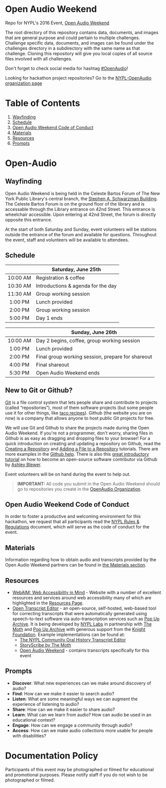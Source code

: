 # Open Audio Weekend

Repo for NYPL's 2016 Event, [Open Audio Weekend](http://togetherwelisten.nypl.org/openaudio/)

The root directory of this repository contains data, documents, and images that are general purpose and could pertain to multiple challenges. Challenge specific data, documents, and images can be found under the challenges directory in a subdirectory with the same name as that challenge. Cloning this repository will give you local copies of all source files involved with all challenges.

Don't forget to check social media for hashtag [#OpenAudio](https://twitter.com/search?f=tweets&vertical=default&q=openaudio&src=typd)!

Looking for hackathon project repositories? Go to the [NYPL-OpenAudio organization page](https://github.com/nypl-openaudio)

# Table of Contents  
1. [Wayfinding](#wayfinding)
2. [Schedule](#schedule)
4. [Open Audio Weekend Code of Conduct](#open-audio-weekend-code-of-conduct)
5. [Materials](#materials)
6. [Resources](#resources)
7. [Prompts](#prompts)

# Open-Audio

## Wayfinding  
Open Audio Weekend is being held in the Celeste Bartos Forum of The New York Public Library's central branch, the [Stephen A. Schwarzman Building](http://www.nypl.org/locations/schwarzman). The Celeste Bartos Forum is on the ground floor of the library and is accessable through the Library entrance on 42nd Street. This entrance is wheelchair accessible. Upon entering at 42nd Street, the forum is directly opposite this entrance.   

At the start of both Saturday and Sunday, event volunteers will be stations outside the entrance of the forum and available for questions. Throughout the event, staff and volunteers will be available to attendees.  

## Schedule

|  | Saturday, June 25th |
| :---: | --- |
| 10:00 AM |	Registration & coffee |
| 10:30 AM |	Introductions & agenda for the day |
| 11:30 AM |	Group working session |
| 1:00 PM |	Lunch provided |
| 2:00 PM |	Group working session |
| 5:00 PM |	Day 1 ends |

|  | Sunday, June 26th |
| :---: | --- |
| 10:00 AM |	Day 2 begins, coffee, group working session |
| 1:00 PM |	Lunch provided |
| 2:00 PM |	Final group working session, prepare for shareout |
| 4:00 PM |	Final shareout |
| 5:30 PM |	Open Audio Weekend ends |

## New to Git or Github?

[Git](https://git-scm.com/) is a file control system that lets people share and contribute to projects (called “repositories”), most of them software projects (but some people use it for other things, like [taco recipes](https://github.com/sinker/tacofancy)). Github (the website you are on now) is a company that allows anyone to host public Git projects for free.

We will use Git and Github to share the projects made during the Open Audio Weekend. If you're not a programmer, don't worry, sharing files in Github is as easy as dragging and dropping files to your browser! For a quick introduction on creating and updating a repository on Github, read the [Creating a Repository](https://help.github.com/articles/create-a-repo/) and [Adding a File to a Repository](https://help.github.com/articles/adding-a-file-to-a-repository/) tutorials. There are more examples in the [Github help](https://help.github.com/). There is also this [great introductory tutorial](http://ablwr.github.io/blog/2014/11/03/non-technical-persons-guide-to-becoming-an-open-source-software-contributor-via-github/) on how to become an open-source software contributor via Github by [Ashley Blewer](//github.com/ablwr).

Event volunteers will be on hand during the event to help out.

> **IMPORTANT:** All code you submit in the Open Audio Weekend should go to repositories you create in the [OpenAudio Organization](//github.com/nypl-openaudio).


## Open Audio Weekend Code of Conduct

In order to foster a productive and welcoming environment for this hackathon, we request that all participants read the [NYPL Rules & Regulations](http://www.nypl.org/help/about-nypl/legal-notices/rules-and-regulations) document, which will serve as the code of conduct for the event.

## Materials

Information regarding how to obtain audio and transcripts provided by the Open Audio Weekend partners can be found in [the Materials section](https://github.com/nypl-openaudio/start-here/tree/master/materials).

## Resources

* [WebAIM: Web Accessibility in Mind](http://webaim.org/resources/) -
Website with a number of excellent resources and services around web accessibility many of which are highlighted in the [Resources Page](http://webaim.org/resources/).
* [Open Transcript Editor](https://github.com/NYPL/transcript-editor) - an open-source, self-hosted, web-based tool for correcting transcripts that were automatically generated using speech-to-text software via auto-transcription services such as [Pop Up Archive](https://popuparchive.com/). It is being developed by [NYPL Labs](http://www.nypl.org/collections/labs) in partnership with [The Moth](http://themoth.org/) and [Pop Up Archive](https://popuparchive.com/) with generous support from the [Knight Foundation](http://www.knightfoundation.org/grants/201551666/). Example implementations can be found at:
  * [The NYPL Community Oral History Transcript Editor](http://transcribe.oralhistory.nypl.org/)
  * [StoryScribe by The Moth](http://storyscribe.themoth.org/)
  * [Open Audio Weekend](https://opentranscript.herokuapp.com/) - contains transcripts specifically for this event

## Prompts
* **Discover**: What new experiences can we make around discovery of audio?  
* **Find**: How can we make it easier to search audio?  
* **Listen**: What are some meaningful ways we can augment the experience of listening to audio?  
* **Share**: How can we make it easier to share audio?  
* **Learn**: What can we learn from audio? How can audio be used in an educational context?  
* **Engage**: How can we engage a community through audio?  
* **Access**:  How can we make audio collections more usable for people with disabilities?  

# Documentation Policy  

Participants of this event may be photographed or filmed for educational and promotional purposes. Please notify staff if you do not wish to be photographed or filmed.
